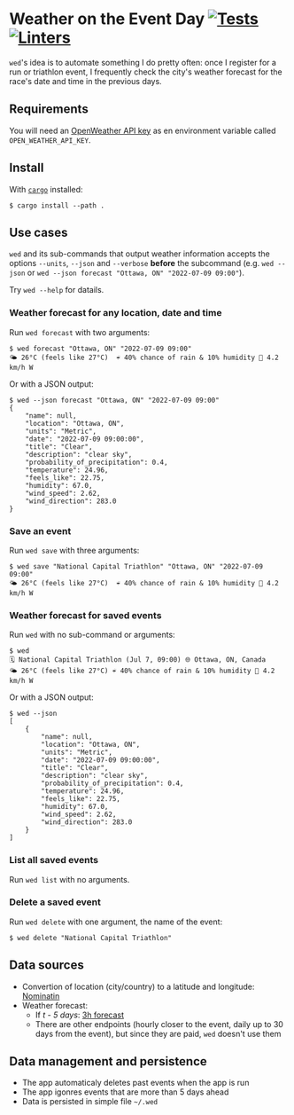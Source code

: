 # Weather on the Event Day [![Tests](https://github.com/cuducos/wed/actions/workflows/tests.yml/badge.svg)](https://github.com/cuducos/wed/actions/workflows/tests.yml) [![Linters](https://github.com/cuducos/wed/actions/workflows/linters.yml/badge.svg)](https://github.com/cuducos/wed/actions/workflows/linters.yml)

`wed`'s idea is to automate something I do pretty often: once I register for a run or triathlon event, I frequently check the city's weather forecast for the race's date and time in the previous days.

## Requirements

You will need an [OpenWeather API key](https://home.openweathermap.org/api_keys) as en environment variable called `OPEN_WEATHER_API_KEY`.

## Install

With [`cargo`](https://www.rust-lang.org/) installed:

```console
$ cargo install --path .
```

## Use cases

`wed` and its sub-commands that output weather information accepts the options `--units`, `--json` and `--verbose` **before** the subcommand (e.g. `wed --json` or `wed --json forecast "Ottawa, ON" "2022-07-09 09:00"`).

Try `wed --help` for datails.

### Weather forecast for any location, date and time

Run `wed forecast` with two arguments:

```console
$ wed forecast "Ottawa, ON" "2022-07-09 09:00"
🌤 26°C (feels like 27°C)  ☔ 40% chance of rain & 10% humidity 💨 4.2 km/h W
```

Or with a JSON output:

```console
$ wed --json forecast "Ottawa, ON" "2022-07-09 09:00"
{
    "name": null,
    "location": "Ottawa, ON",
    "units": "Metric",
    "date": "2022-07-09 09:00:00",
    "title": "Clear",
    "description": "clear sky",
    "probability_of_precipitation": 0.4,
    "temperature": 24.96,
    "feels_like": 22.75,
    "humidity": 67.0,
    "wind_speed": 2.62,
    "wind_direction": 283.0
}
```

### Save an event

Run `wed save` with three arguments:

```console
$ wed save "National Capital Triathlon" "Ottawa, ON" "2022-07-09 09:00"
🌤 26°C (feels like 27°C)  ☔ 40% chance of rain & 10% humidity 💨 4.2 km/h W
```

### Weather forecast for saved events

Run `wed` with no sub-command or arguments:

```console
$ wed
🗓 National Capital Triathlon (Jul 7, 09:00) 🌐 Ottawa, ON, Canada
🌤 26°C (feels like 27°C) ☔ 40% chance of rain & 10% humidity 💨 4.2 km/h W
```

Or with a JSON output:

```console
$ wed --json
[
    {
        "name": null,
        "location": "Ottawa, ON",
        "units": "Metric",
        "date": "2022-07-09 09:00:00",
        "title": "Clear",
        "description": "clear sky",
        "probability_of_precipitation": 0.4,
        "temperature": 24.96,
        "feels_like": 22.75,
        "humidity": 67.0,
        "wind_speed": 2.62,
        "wind_direction": 283.0
    }
]
```

### List all saved events

Run `wed list` with no arguments.

### Delete a saved event

Run `wed delete` with one argument, the name of the event:

```console
$ wed delete "National Capital Triathlon"
```

## Data sources

* Convertion of location (city/country) to a latitude and longitude: [Nominatin](https://wiki.openstreetmap.org/wiki/Nominatim)
* Weather forecast:
   * If _t - 5 days_: [3h forecast](https://openweathermap.org/forecast5)
   * There are other endpoints (hourly closer to the event, daily up to 30 days from the event), but since they are paid, `wed` doesn't use them

## Data management and persistence

* The app automaticaly deletes past events when the app is run
* The app igonres events that are more than 5 days ahead
* Data is persisted in simple file `~/.wed`
